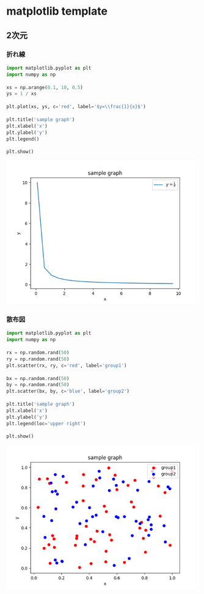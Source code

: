 # matplotlib template

## 2次元

### 折れ線

```py
import matplotlib.pyplot as plt
import numpy as np

xs = np.arange(0.1, 10, 0.5)
ys = 1 / xs

plt.plot(xs, ys, c='red', label='$y=\\frac{1}{x}$')

plt.title('sample graph')
plt.xlabel('x')
plt.ylabel('y')
plt.legend()

plt.show()

```

![alt text](fig1.png)

### 散布図

```py
import matplotlib.pyplot as plt
import numpy as np

rx = np.random.rand(50)
ry = np.random.rand(50)
plt.scatter(rx, ry, c='red', label='group1')

bx = np.random.rand(50)
by = np.random.rand(50)
plt.scatter(bx, by, c='blue', label='group2')

plt.title('sample graph')
plt.xlabel('x')
plt.ylabel('y')
plt.legend(loc='upper right')

plt.show()

```

![alt text](fig2.png)

